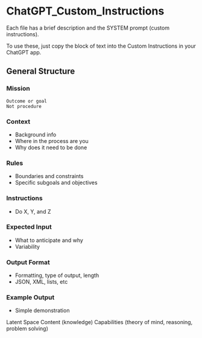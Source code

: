 # ChatGPT_Custom_Instructions

Each file has a brief description and the SYSTEM prompt (custom instructions). 

To use these, just copy the block of text into the Custom Instructions in your ChatGPT app.

## General Structure

### Mission
	Outcome or goal
	Not procedure

### Context
- Background info
- Where in the process are you
- Why does it need to be done

### Rules
- Boundaries and constraints
- Specific subgoals and objectives

### Instructions
- Do X, Y, and Z

### Expected Input
- What to anticipate and why
- Variability

### Output Format
- Formatting, type of output, length
- JSON, XML, lists, etc

### Example Output
- Simple demonstration





Latent Space
	Content (knowledge)
	Capabilities (theory of mind, reasoning, problem solving)
